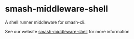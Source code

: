 # smash-middleware-shell

A shell runner middleware for smash-cli.

See our website
[smash-middleware-shell](https://www.smash-cli.com/docs/documentation/middlewares/smash-middleware-shell.html) for more
information
